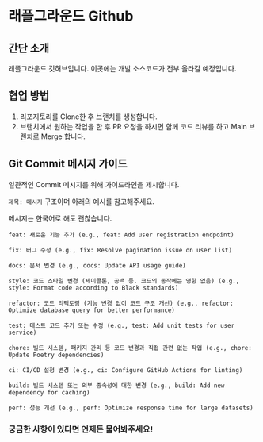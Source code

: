 # 래플그라운드 Github

## 간단 소개
래플그라운드 깃허브입니다.
이곳에는 개발 소스코드가 전부 올라갈 예정입니다.

## 협업 방법
1. 리포지토리를 Clone한 후 브랜치를 생성합니다.
2. 브랜치에서 원하는 작업을 한 후 PR 요청을 하시면 함께 코드 리뷰를 하고 Main 브랜치로 Merge 합니다.

## Git Commit 메시지 가이드
일관적인 Commit 메시지를 위해 가이드라인을 제시합니다.

```제목: 메시지``` 구조이며 아래의 예시를 참고해주세요.

메시지는 한국어로 해도 괜찮습니다.

```
feat: 새로운 기능 추가 (e.g., feat: Add user registration endpoint)

fix: 버그 수정 (e.g., fix: Resolve pagination issue on user list)

docs: 문서 변경 (e.g., docs: Update API usage guide)

style: 코드 스타일 변경 (세미콜론, 공백 등. 코드의 동작에는 영향 없음) (e.g., style: Format code according to Black standards)

refactor: 코드 리팩토링 (기능 변경 없이 코드 구조 개선) (e.g., refactor: Optimize database query for better performance)

test: 테스트 코드 추가 또는 수정 (e.g., test: Add unit tests for user service)

chore: 빌드 시스템, 패키지 관리 등 코드 변경과 직접 관련 없는 작업 (e.g., chore: Update Poetry dependencies)

ci: CI/CD 설정 변경 (e.g., ci: Configure GitHub Actions for linting)

build: 빌드 시스템 또는 외부 종속성에 대한 변경 (e.g., build: Add new dependency for caching)

perf: 성능 개선 (e.g., perf: Optimize response time for large datasets)
```

### 궁금한 사항이 있다면 언제든 물어봐주세요!

<!--

**Here are some ideas to get you started:**

🙋‍♀️ A short introduction - what is your organization all about?
🌈 Contribution guidelines - how can the community get involved?
👩‍💻 Useful resources - where can the community find your docs? Is there anything else the community should know?
🍿 Fun facts - what does your team eat for breakfast?
🧙 Remember, you can do mighty things with the power of [Markdown](https://docs.github.com/github/writing-on-github/getting-started-with-writing-and-formatting-on-github/basic-writing-and-formatting-syntax)
-->
